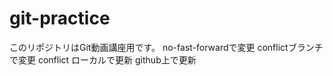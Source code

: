 # git-practice
このリポジトリはGit動画講座用です。
no-fast-forwardで変更
conflictブランチで変更
conflict ローカルで更新 github上で更新


